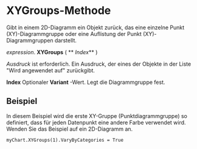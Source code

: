
# XYGroups-Methode

Gibt in einem 2D-Diagramm ein Objekt zurück, das eine einzelne Punkt (XY)-Diagrammgruppe oder eine Auflistung der Punkt (XY)-Diagrammgruppen darstellt.

 _expression_. **XYGroups** ( ** _Index_** )

 _Ausdruck_ ist erforderlich. Ein Ausdruck, der eines der Objekte in der Liste "Wird angewendet auf" zurückgibt.

 **Index** Optionaler **Variant** -Wert. Legt die Diagrammgruppe fest.

## Beispiel

In diesem Beispiel wird die erste XY-Gruppe (Punktdiagrammgruppe) so definiert, dass für jeden Datenpunkt eine andere Farbe verwendet wird. Wenden Sie das Beispiel auf ein 2D-Diagramm an.


```
myChart.XYGroups(1).VaryByCategories = True
```

